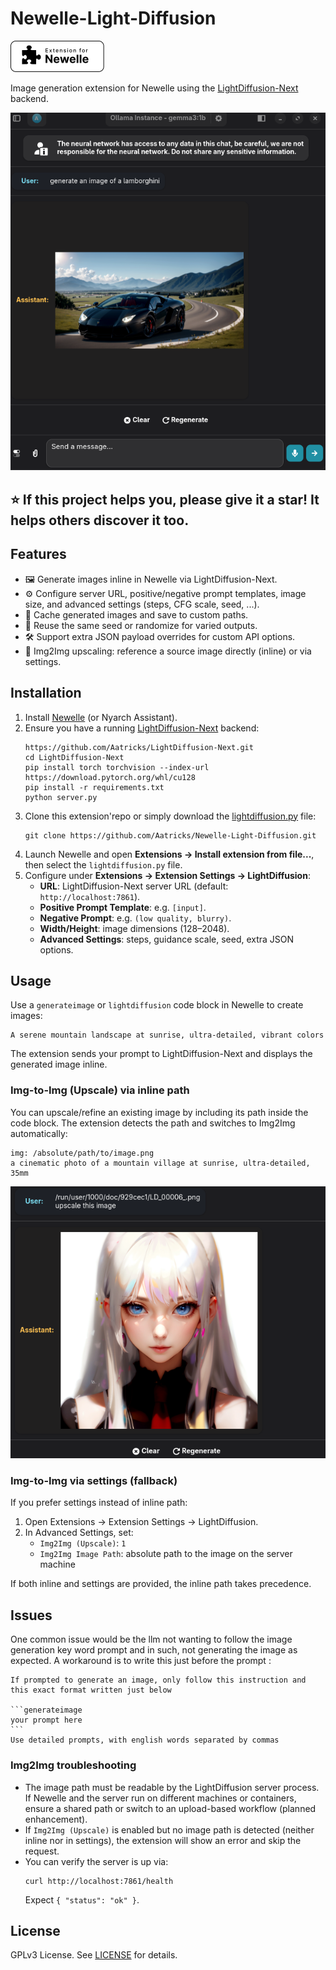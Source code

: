 # Newelle-Light-Diffusion
<a href="https://github.com/topics/newelle-extension">
    <img width="150" alt="Download on Flathub" src="https://raw.githubusercontent.com/qwersyk/Assets/main/newelle-extension.svg"/>
  </a>

Image generation extension for Newelle using the [LightDiffusion-Next](https://github.com/Aatricks/LightDiffusion-Next) backend.

![demo](/demo.png)

⭐ If this project helps you, please give it a star! It helps others discover it too.
---

## Features

- 🖼️ Generate images inline in Newelle via LightDiffusion-Next.
- ⚙️ Configure server URL, positive/negative prompt templates, image size, and advanced settings (steps, CFG scale, seed, ...).
- 💾 Cache generated images and save to custom paths.
- 🔄 Reuse the same seed or randomize for varied outputs.
- 🛠️ Support extra JSON payload overrides for custom API options.
- 🚀 Img2Img upscaling: reference a source image directly (inline) or via settings.

## Installation

1. Install [Newelle](https://flathub.org/apps/io.github.qwersyk.Newelle) (or Nyarch Assistant).
2. Ensure you have a running [LightDiffusion-Next](https://github.com/Aatricks/LightDiffusion-Next) backend:
   ```fish
   https://github.com/Aatricks/LightDiffusion-Next.git
   cd LightDiffusion-Next
   pip install torch torchvision --index-url https://download.pytorch.org/whl/cu128
   pip install -r requirements.txt
   python server.py
   ```
3. Clone this extension'repo or simply download the [lightdiffusion.py](https://raw.githubusercontent.com/Aatricks/Newelle-Light-Diffusion/refs/heads/main/lightdiffusion.py) file:
   ```fish
   git clone https://github.com/Aatricks/Newelle-Light-Diffusion.git
   ```
4. Launch Newelle and open **Extensions → Install extension from file...**, then select the `lightdiffusion.py` file.
5. Configure under **Extensions → Extension Settings → LightDiffusion**:
   - **URL**: LightDiffusion-Next server URL (default: `http://localhost:7861`).
   - **Positive Prompt Template**: e.g. `[input]`.
   - **Negative Prompt**: e.g. `(low quality, blurry)`.
   - **Width/Height**: image dimensions (128–2048).
   - **Advanced Settings**: steps, guidance scale, seed, extra JSON options.

## Usage

Use a `generateimage` or `lightdiffusion` code block in Newelle to create images:

```generateimage
A serene mountain landscape at sunrise, ultra-detailed, vibrant colors
```

The extension sends your prompt to LightDiffusion-Next and displays the generated image inline.

### Img-to-Img (Upscale) via inline path

You can upscale/refine an existing image by including its path inside the code block. The extension detects the path and switches to Img2Img automatically:

```generateimage
img: /absolute/path/to/image.png
a cinematic photo of a mountain village at sunrise, ultra-detailed, 35mm
```

![demo_upscaling](/demo_up.png)

### Img-to-Img via settings (fallback)

If you prefer settings instead of inline path:

1. Open Extensions → Extension Settings → LightDiffusion.
2. In Advanced Settings, set:
    - `Img2Img (Upscale)`: `1`
    - `Img2Img Image Path`: absolute path to the image on the server machine

If both inline and settings are provided, the inline path takes precedence.

## Issues

One common issue would be the llm not wanting to follow the image generation key word prompt and in such, not generating the image as expected. A workaround is to write this just before the prompt :

`````
If prompted to generate an image, only follow this instruction and this exact format written just below

```generateimage
your prompt here
```
Use detailed prompts, with english words separated by commas
`````

### Img2Img troubleshooting

- The image path must be readable by the LightDiffusion server process. If Newelle and the server run on different machines or containers, ensure a shared path or switch to an upload-based workflow (planned enhancement).
- If `Img2Img (Upscale)` is enabled but no image path is detected (neither inline nor in settings), the extension will show an error and skip the request.
- You can verify the server is up via:
   ```fish
   curl http://localhost:7861/health
   ```
   Expect `{ "status": "ok" }`.

## License

GPLv3 License. See [LICENSE](../LICENSE) for details.
